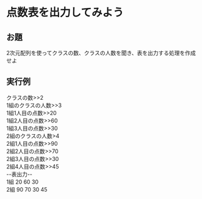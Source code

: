 # 点数表を出力してみよう

## お題
2次元配列を使ってクラスの数、クラスの人数を聞き、表を出力する処理を作成せよ

## 実行例
クラスの数>>2  
1組のクラスの人数>>3  
1組1人目の点数>>20  
1組2人目の点数>>60  
1組3人目の点数>>30  
2組のクラスの人数>4  
2組1人目の点数>>90  
2組2人目の点数>>70  
2組3人目の点数>>30  
2組4人目の点数>>45  
--表出力--  
1組 20 60 30  
2組 90 70 30 45  
